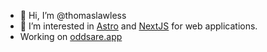 - 👋 Hi, I’m @thomaslawless
- 👀 I’m interested in [Astro](https://github.com/withastro/astro) and [NextJS](https://nextjs.org/) for web applications.
- Working on [oddsare.app](https://www.oddsare.app)

<!---
thomaslawless/thomaslawless is a ✨ special ✨ repository because its `README.md` (this file) appears on your GitHub profile.
You can click the Preview link to take a look at your changes.
--->
